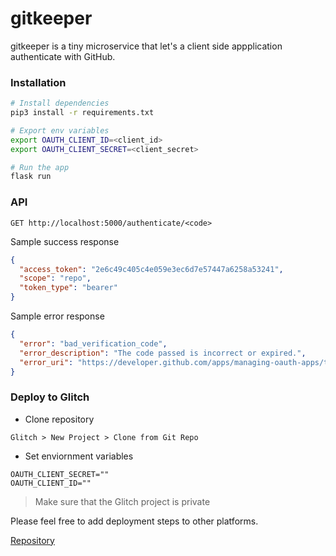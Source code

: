 # gitkeeper

gitkeeper is a tiny microservice that let's a client side appplication authenticate with GitHub.

### Installation

```bash
# Install dependencies
pip3 install -r requirements.txt

# Export env variables
export OAUTH_CLIENT_ID=<client_id>
export OAUTH_CLIENT_SECRET=<client_secret>

# Run the app
flask run
```

### API

```
GET http://localhost:5000/authenticate/<code>
```

Sample success response
```json
{
  "access_token": "2e6c49c405c4e059e3ec6d7e57447a6258a53241", 
  "scope": "repo", 
  "token_type": "bearer"
}
```

Sample error response
```json
{
  "error": "bad_verification_code", 
  "error_description": "The code passed is incorrect or expired.", 
  "error_uri": "https://developer.github.com/apps/managing-oauth-apps/troubleshooting-oauth-app-access-token-request-errors/#bad-verification-code"
}
```

### Deploy to Glitch

- Clone repository
```
Glitch > New Project > Clone from Git Repo
```
- Set enviornment variables

```env
OAUTH_CLIENT_SECRET=""
OAUTH_CLIENT_ID=""
```

> Make sure that the Glitch project is private

Please feel free to add deployment steps to other platforms.

[Repository](https://github.com/solitudenote/gitkeeper)

